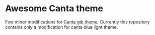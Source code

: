 # Awesome Canta theme
Few minor modifications for [Canta gtk theme](https://github.com/vinceliuice/Canta-theme).
Currently this repository contains only a modification for canta blue light theme.


